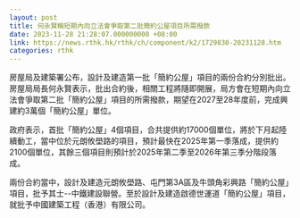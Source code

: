 ```yaml
---
layout: post
title: 何永賢稱短期內向立法會爭取第二批簡約公屋項目所需撥款
date: 2023-11-28 21:28:07.000000000 +08:00
link: https://news.rthk.hk/rthk/ch/component/k2/1729830-20231128.htm
categories: rthk
---
```


房屋局及建築署公布，設計及建造第一批「簡約公屋」項目的兩份合約分別批出。房屋局局長何永賢表示，批出合約後，相關工程將隨即開展，局方會在短期內向立法會爭取第二批「簡約公屋」項目的所需撥款，期望在2027至28年度前，完成興建約3萬個「簡約公屋」單位。

政府表示，首批「簡約公屋」4個項目，合共提供約17000個單位，將於下月起陸續動工，當中位於元朗攸壆路的項目，預計最快在2025年第一季落成，提供約2100個單位，其餘三個項目則預計於2025年第二季至2026年第三季分階段落成。

兩份合約當中，設計及建造元朗攸壆路、屯門第3A區及牛頭角彩興路「簡約公屋」項目，批予其士--中鐵建設聯營。至於設計及建造啟德世運道「簡約公屋」項目，就批予中國建築工程（香港）有限公司。
